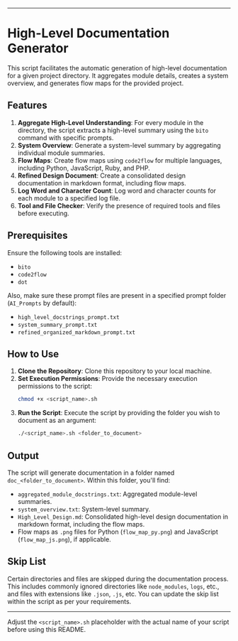 
---

# High-Level Documentation Generator

This script facilitates the automatic generation of high-level documentation for a given project directory. It aggregates module details, creates a system overview, and generates flow maps for the provided project.

## Features

1. **Aggregate High-Level Understanding**: For every module in the directory, the script extracts a high-level summary using the `bito` command with specific prompts.
2. **System Overview**: Generate a system-level summary by aggregating individual module summaries.
3. **Flow Maps**: Create flow maps using `code2flow` for multiple languages, including Python, JavaScript, Ruby, and PHP.
4. **Refined Design Document**: Create a consolidated design documentation in markdown format, including flow maps.
5. **Log Word and Character Count**: Log word and character counts for each module to a specified log file.
6. **Tool and File Checker**: Verify the presence of required tools and files before executing.

## Prerequisites

Ensure the following tools are installed:

- `bito`
- `code2flow`
- `dot`

Also, make sure these prompt files are present in a specified prompt folder (`AI_Prompts` by default):

- `high_level_docstrings_prompt.txt`
- `system_summary_prompt.txt`
- `refined_organized_markdown_prompt.txt`

## How to Use

1. **Clone the Repository**: Clone this repository to your local machine.
2. **Set Execution Permissions**: Provide the necessary execution permissions to the script:
   ```bash
   chmod +x <script_name>.sh
   ```
3. **Run the Script**: Execute the script by providing the folder you wish to document as an argument:
   ```bash
   ./<script_name>.sh <folder_to_document>
   ```

## Output

The script will generate documentation in a folder named `doc_<folder_to_document>`. Within this folder, you'll find:

- `aggregated_module_docstrings.txt`: Aggregated module-level summaries.
- `system_overview.txt`: System-level summary.
- `High_Level_Design.md`: Consolidated high-level design documentation in markdown format, including the flow maps.
- Flow maps as `.png` files for Python (`flow_map_py.png`) and JavaScript (`flow_map_js.png`), if applicable.

## Skip List

Certain directories and files are skipped during the documentation process. This includes commonly ignored directories like `node_modules`, `logs`, etc., and files with extensions like `.json`, `.js`, etc. You can update the skip list within the script as per your requirements.

---

Adjust the `<script_name>.sh` placeholder with the actual name of your script before using this README.